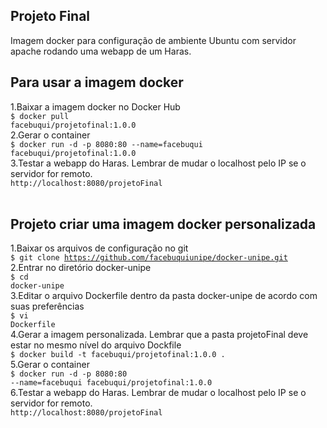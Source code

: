 Projeto Final
---
Imagem docker para configuração de ambiente Ubuntu com servidor apache rodando uma webapp de um Haras. <br>
 

Para usar a imagem docker
---
1.Baixar a imagem docker no Docker Hub <br> 
<code>$ docker pull facebuqui/projetofinal:1.0.0</code> <br>
2.Gerar o container <br>
<code>$ docker run -d -p 8080:80 --name=facebuqui facebuqui/projetofinal:1.0.0</code> <br>
3.Testar a webapp do Haras. Lembrar de mudar o localhost pelo IP se o servidor for remoto. <br>
<code>http://localhost:8080/projetoFinal</code> <br> <br>
   
**Projeto criar uma imagem docker personalizada**
---
1.Baixar os arquivos de configuração no git <br>
<code>$ git clone https://github.com/facebuquiunipe/docker-unipe.git</code> <br>
2.Entrar no diretório docker-unipe <br>
<code>$ cd docker-unipe</code> <br>
3.Editar o arquivo Dockerfile dentro da pasta docker-unipe de acordo com suas preferências <br>
<code>$ vi Dockerfile</code> <br>
4.Gerar a imagem personalizada. Lembrar que a pasta projetoFinal deve estar no mesmo nível do arquivo Dockfile <br>
<code>$ docker build -t facebuqui/projetofinal:1.0.0 .</code> <br>
5.Gerar o container <br>
<code>$ docker run -d -p 8080:80 --name=facebuqui facebuqui/projetofinal:1.0.0</code> <br>
6.Testar a webapp do Haras. Lembrar de mudar o localhost pelo IP se o servidor for remoto. <br>
<code>http://localhost:8080/projetoFinal</code> <br>
